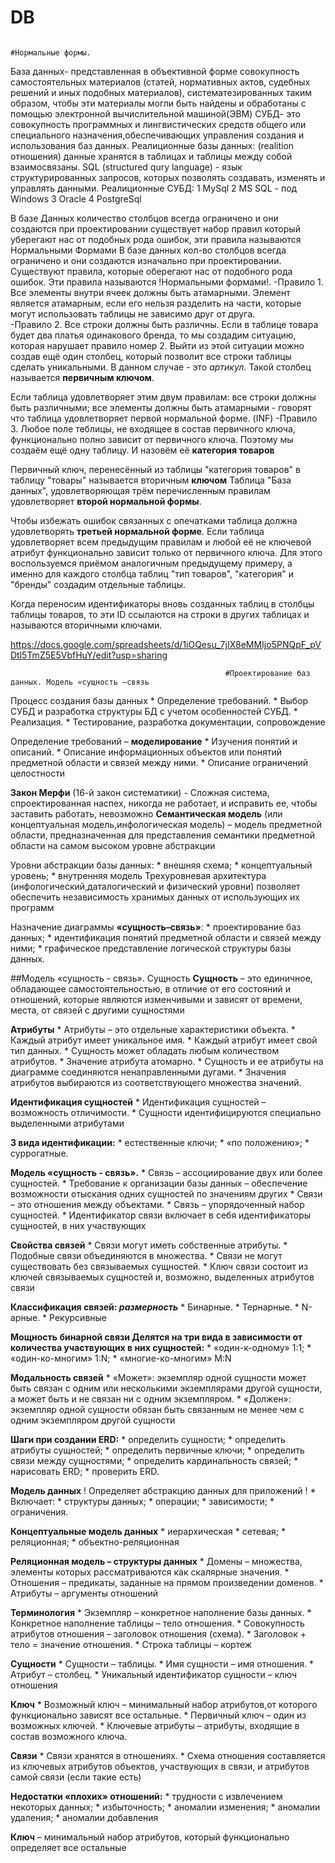# DB
                                                                        #Нормальные формы.

  База данных- представленная в объективной форме совокупность самостоятельных материалов (статей, нормативных актов, судебных решений и иных подобных материалов), систематезированных таким образом, чтобы эти материалы могли быть найдены и обработаны с помощью электронной вычислительной машиной(ЭВМ) 
  СУБД- это совокупность программных и лингвистических средств общего или специального назначения,обеспечивающих управления создания и использования баз данных. 
  Реалиционные базы данных: (realition отношения) данные хранятся в таблицах и таблицы между собой взаимосвязаны. SQL (structured qury language) - язык структурированных запросов, которых позволять создавать, изменять и управлять данными. 
  Реалиционные СУБД: 
  1 MySql 
  2 MS SQL - под Windows 
  3 Oracle 
  4 PostgreSql 
  
  В базе Данных количество столбцов всегда ограничено и они создаются при проектировании существует набор правил который уберегают нас от подобных рода ошибок, эти правила называются Нормальными Формами
  В базе данных кол-во столбцов всегда ограничено и они создаются изначально при проектировании. Существуют правила, которые оберегают нас от подобного рода ошибок. Эти правила называются !Нормальными формами!.
    -Правило 1. Все элементы внутри ячеек должны быть атамарными. Элемент является атамарным, если его нельзя разделить на части, которые могут использовать таблицы не зависимо друг от друга.                                                           
    -Правило 2. Все строки должны быть различны. Если в таблице товара будет два платья одинакового бренда, то мы создадим ситуацию, которая нарушает правило номер 2. Выйти из этой ситуации можно создав ещё один столбец, который позволит все строки таблицы сделать уникальными. В данном случае - это *артикул*. Такой столбец называется **первичным ключом**.

  Если таблица удовлетворяет этим двум правилам: все строки должны быть различными; все элементы должны быть атамарными - говорят что таблица удовлетворяет первой нормальной форме. (INF)
    -Правило 3. Любое поле теблицы, не входящее в состав первичного ключа, функционально полно зависит от первичного ключа. Поэтому мы создаём ещё одну таблицу. И назовём её **категория товаров**

  Первичный ключ, перенесённый из таблицы "категория товаров" в таблицу "товары" называется вторичным **ключом**
Таблица "База данных", удовлетворяющая трём перечисленным правилам удовлетворяет **второй нормальной формы**.

  Чтобы избежать ошибок связанных с опечатками таблица должна удовлетворять **третьей нормальной форме**. Если таблица удовлетворяет всем предыдущим правилам и любой её не ключевой атрибут функционально зависит только от первичного ключа. Для этого воспользуемся приёмом аналогичным предыдущему примеру, а именно для каждого столбца таблиц "тип товаров", "категория" и "бренды"  создадим отдельные таблицы.
  
Когда переносим идентификаторы вновь созданных таблиц в столбцы таблицы товаров, то эти ID ссылаются на строки в других таблицах и называются вторичными ключами.


https://docs.google.com/spreadsheets/d/1iOQesu_7jIX8eMMIjo5PNQpF_pVDtl5TmZ5E5VbfHuY/edit?usp=sharing

                                                    #Проектирование баз данных. Модель «сущность –связь

  Процесс создания базы данных
    * Определение требований.
    * Выбор СУБД и разработка структуры БД с учетом особенностей СУБД.
    * Реализация.
    * Тестирование, разработка документации, сопровождение
   
   Определение требований – **моделирование**
    *	Изучения понятий и описаний.
    * Описание информационных объектов или понятий предметной области и связей между ними.
    *	Описание ограничений целостности
  
  **Закон Мерфи** (16-й закон систематики) - Сложная система, спроектированная наспех, никогда не работает, и исправить ее, чтобы заставить работать, невозможно
  **Семантическая модель** (или концептуальная модель,инфологическая модель) – модель предметной области, предназначенная для представления семантики предметной области на самом высоком уровне абстракции

  Уровни абстракции базы данных:
    * внешняя схема;
    * концептуальный уровень;
    * внутренняя модель
  Трехуровневая архитектура (инфологический,даталогический и физический уровни) позволяет обеспечить независимость хранимых данных от использующих их программ

  Назначение диаграммы **«сущность–связь»**:
    * проектирование баз данных;
    * идентификация понятий предметной области и связей между ними;
    * графическое представление логической структуры базы данных.
    
   ##Модель «сущность - связь». Сущность
  **Сущность** – это единичное, обладающее самостоятельностью, в отличие от его состояний и отношений, которые являются изменчивыми и зависят от времени, места, от связей с другими сущностями
  
  **Атрибуты**
    * Атрибуты – это отдельные характеристики объекта.
    * Каждый атрибут имеет уникальное имя. 
    * Каждый атрибут имеет свой тип данных. 
    * Сущность может обладать любым количеством атрибутов.
    * Значение атрибута атомарно.
    * Сущность и ее атрибуты на диаграмме соединяются ненаправленными дугами.
    * Значения атрибутов выбираются из соответствующего множества значений.
  
  **Идентификация сущностей**
    * Идентификация сущностей – возможность отличимости.
    * Сущности идентифицируются специально выделенными атрибутами
  
  **3 вида идентификации:**
    * естественные ключи;
    * «по положению»;
    * суррогатные.
  
  **Модель «сущность - связь».** 
    * Связь – ассоциирование двух или более сущностей.
    * Требование к организации базы данных – обеспечение возможности отыскания одних сущностей по значениям других
    * Связи – это отношения между объектами.
    * Связь – упорядоченный набор сущностей.
    * Идентификатор связи включает в себя идентификаторы сущностей, в них участвующих
    
  **Свойства связей**
    * Связи могут иметь собственные атрибуты.
    * Подобные связи объединяются в множества.
    * Связи не могут существовать без связываемых сущностей.
    * Ключ связи состоит из ключей связываемых сущностей и, возможно, выделенных атрибутов связи
    
  **Классификация связей: *размерность***
    * Бинарные.
    * Тернарные.
    * N-арные.
    * Рекурсивные
    
   **Мощность бинарной связи Делятся на три вида в зависимости от количества участвующих в них сущностей:**
    * «один-к-одному» 1:1;
    * «один-ко-многим» 1:N;
    * «многие-ко-многим» M:N
    
   **Модальность связей**
    * «Может»: экземпляр одной сущности может быть связан с одним или несколькими экземплярами другой сущности, а может быть и не связан ни с одним экземпляром.
    * «Должен»: экземпляр одной сущности обязан быть связанным не менее чем с одним экземпляром другой сущности
    
   **Шаги при создании ERD:**
    * определить сущности;
    * определить атрибуты сущностей;
    * определить первичные ключи;
    * определить связи между сущностями;
    * определить кардинальность связей;
    * нарисовать ERD;
    * проверить ERD.

   **Модель данных**
    ! Определяет абстракцию данных для приложений !
    * Включает:
    * структуры данных;
    * операции;
    * зависимости;
    * ограничения.

   **Концептуальные модель данных**
    * иерархическая
    * сетевая;
    * реляционная;
    * объектно-реляционная

  **Реляционная модель – структуры данных**
    * Домены – множества, элементы которых рассматриваются как скалярные значения.
    * Отношения – предикаты, заданные на прямом произведении доменов.
    * Атрибуты – аргументы отношений

  **Терминология**
    * Экземпляр – конкретное наполнение базы данных.
    * Конкретное наполнение таблицы – тело отношения.
    * Совокупность атрибутов отношения – заголовок отношения (схема).
    * Заголовок + тело = значение отношения.
    * Строка таблицы – кортеж

  **Сущности**
    * Сущности – таблицы.
    * Имя сущности – имя отношения.
    * Атрибут – столбец.
    * Уникальный идентификатор сущности – ключ отношения

  **Ключ**
    * Возможный ключ – минимальный набор атрибутов,от которого функционально зависят все остальные.
    * Первичный ключ – один из возможных ключей.
    * Ключевые атрибуты – атрибуты, входящие в состав возможного ключа.

  **Связи**
    * Связи хранятся в отношениях.
    * Схема отношения составляется из ключевых атрибутов объектов, участвующих в связи, и атрибутов самой связи (если такие есть)

  **Недостатки «плохих» отношений:**
    * трудности с извлечением некоторых данных;
    * избыточность;
    * аномалии изменения;
    * аномалии удаления;
    * аномалии добавления
    
 **Ключ**  – минимальный набор атрибутов, который функционально определяет все остальные















